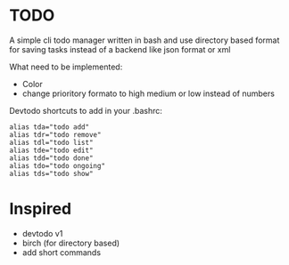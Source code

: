 # TODO
A simple cli todo manager written in bash and use directory based format for saving tasks instead of a backend like json format or xml

What need to be implemented:
* Color
* change prioritory formato to high medium or low instead of numbers

Devtodo shortcuts to add in your .bashrc:
```
alias tda="todo add"
alias tdr="todo remove"
alias tdl="todo list"
alias tde="todo edit"
alias tdd="todo done"
alias tdo="todo ongoing"
alias tds="todo show"
```

# Inspired
* devtodo v1
* birch (for directory based)
* add short commands
